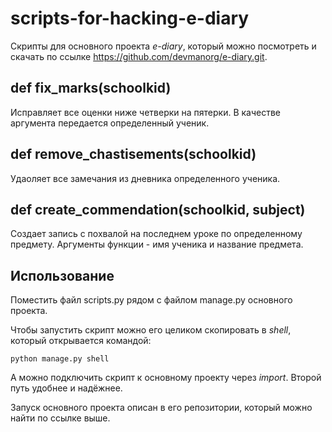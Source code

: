 # scripts-for-hacking-e-diary
Скрипты для основного проекта _e-diary_, который можно посмотреть и скачать по ссылке https://github.com/devmanorg/e-diary.git.

## def fix_marks(schoolkid)
Исправляет все оценки ниже четверки на пятерки. В качестве аргумента передается определенный ученик.

## def remove_chastisements(schoolkid)
Удаоляет все замечания из дневника определенного ученика.

## def create_commendation(schoolkid, subject)
Создает запись с похвалой на последнем уроке по определенному предмету. Аргументы функции - имя ученика и название предмета.

## Использование
Поместить файл scripts.py рядом с файлом manage.py основного проекта.

Чтобы запустить скрипт можно его целиком скопировать в _shell_, который открывается командой:
```
python manage.py shell
```
А можно подключить скрипт к основному проекту через _import_. Второй путь удобнее и надёжнее.

Запуск основного проекта описан в его репозитории, который можно найти по ссылке выше.
